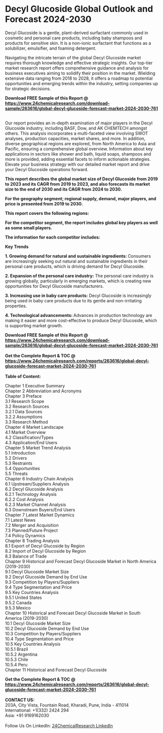 <h1>Decyl Glucoside Global Outlook and Forecast 2024-2030</h1><p>Decyl Glucoside is a gentle, plant-derived surfactant commonly used in cosmetic and personal care products, including baby shampoos and products for sensitive skin. It is a non-ionic surfactant that functions as a solubilizer, emulsifier, and foaming detergent.</p><p>
</p><p>
Navigating the intricate terrain of the global Decyl Glucoside market requires thorough knowledge and effective strategic insights. Our top-tier market research report offers comprehensive guidance and analysis for business executives aiming to solidify their position in the market. Wielding extensive data ranging from 2018 to 2028, it offers a roadmap to potential opportunities and emerging trends within the industry, setting companies up for strategic decisions.</p><div><b>Download FREE Sample of this Report @ 
            <a href="https://www.24chemicalresearch.com/download-sample/263616/global-decyl-glucoside-forecast-market-2024-2030-761">
            https://www.24chemicalresearch.com/download-sample/263616/global-decyl-glucoside-forecast-market-2024-2030-761</a></b></div><br><p>
</p><p>
Our report provides an in-depth examination of major players in the Decyl Glucoside industry, including BASF, Dow, and AK CHEMTECH amongst others. This analysis incorporates a multi-faceted view involving SWOT analyses, production capacities, market shares, and more. In addition, diverse geographical regions are explored, from North America to Asia and Pacific, ensuring a comprehensive global overview. Information about key applications in sectors like shower and bath, liquid soaps, shampoos and more is provided, adding essential facets to inform actionable strategies. Elevate your business strategy with our detailed market report and drive your Decyl Glucoside operations forward.</p><p>
</p><p>
<strong>This report describes the global market size of Decyl Glucoside from 2019 to 2023 and its CAGR from 2019 to 2023, and also forecasts its market size to the end of 2030 and its CAGR from 2024 to 2030.</strong></p><p>
</p><p>
<strong>For the geography segment; regional supply, demand, major players, and price is presented from 2019 to 2030.</strong></p><p>
</p><p>
<strong>This report covers the following regions:</strong>
</p><p>
</p><p>
<strong>For the competitor segment, the report includes global key players as well as some small players.</strong></p><p>
</p><p>
<strong>The information for each competitor includes:</strong></p><p>
</p><p>
</p><p>
</p><p>
<strong>Key Trends</strong></p><p>
<strong>1. Growing demand for natural and sustainable ingredients: </strong>Consumers are increasingly seeking out natural and sustainable ingredients in their personal care products, which is driving demand for Decyl Glucoside.</p><p>
<strong>2. Expansion of the personal care industry:</strong> The personal care industry is growing globally, particularly in emerging markets, which is creating new opportunities for Decyl Glucoside manufacturers.</p><p>
<strong>3. Increasing use in baby care products:</strong> Decyl Glucoside is increasingly being used in baby care products due to its gentle and non-irritating properties.</p><p>
<strong>4. Technological advancements: </strong>Advances in production technology are making it easier and more cost-effective to produce Decyl Glucoside, which is supporting market growth.</p><div><b>Download FREE Sample of this Report @ 
            <a href="https://www.24chemicalresearch.com/download-sample/263616/global-decyl-glucoside-forecast-market-2024-2030-761">
            https://www.24chemicalresearch.com/download-sample/263616/global-decyl-glucoside-forecast-market-2024-2030-761</a></b></div><br><div><b>Get the Complete Report & TOC @ 
            <a href="https://www.24chemicalresearch.com/reports/263616/global-decyl-glucoside-forecast-market-2024-2030-761">
            https://www.24chemicalresearch.com/reports/263616/global-decyl-glucoside-forecast-market-2024-2030-761</a></b></div><br>
            <b>Table of Content:</b><p>Chapter 1 Executive Summary<br />
Chapter 2 Abbreviation and Acronyms<br />
Chapter 3 Preface<br />
3.1 Research Scope<br />
3.2 Research Sources<br />
3.2.1 Data Sources<br />
3.2.2 Assumptions<br />
3.3 Research Method<br />
Chapter 4 Market Landscape<br />
4.1 Market Overview<br />
4.2 Classification/Types<br />
4.3 Application/End Users<br />
Chapter 5 Market Trend Analysis<br />
5.1 Introduction<br />
5.2 Drivers<br />
5.3 Restraints<br />
5.4 Opportunities<br />
5.5 Threats<br />
Chapter 6 Industry Chain Analysis<br />
6.1 Upstream/Suppliers Analysis<br />
6.2 Decyl Glucoside Analysis<br />
6.2.1 Technology Analysis<br />
6.2.2 Cost Analysis<br />
6.2.3 Market Channel Analysis<br />
6.3 Downstream Buyers/End Users<br />
Chapter 7 Latest Market Dynamics<br />
7.1 Latest News<br />
7.2 Merger and Acquisition<br />
7.3 Planned/Future Project<br />
7.4 Policy Dynamics<br />
Chapter 8 Trading Analysis<br />
8.1 Export of Decyl Glucoside by Region<br />
8.2 Import of Decyl Glucoside by Region<br />
8.3 Balance of Trade<br />
Chapter 9 Historical and Forecast Decyl Glucoside Market in North America (2019-2030)<br />
9.1 Decyl Glucoside Market Size<br />
9.2 Decyl Glucoside Demand by End Use<br />
9.3 Competition by Players/Suppliers<br />
9.4 Type Segmentation and Price<br />
9.5 Key Countries Analysis<br />
9.5.1 United States<br />
9.5.2 Canada<br />
9.5.3 Mexico<br />
Chapter 10 Historical and Forecast Decyl Glucoside Market in South America (2019-2030)<br />
10.1 Decyl Glucoside Market Size<br />
10.2 Decyl Glucoside Demand by End Use<br />
10.3 Competition by Players/Suppliers<br />
10.4 Type Segmentation and Price<br />
10.5 Key Countries Analysis<br />
10.5.1 Brazil<br />
10.5.2 Argentina<br />
10.5.3 Chile<br />
10.5.4 Peru<br />
Chapter 11 Historical and Forecast Decyl Glucoside </p><div><b>Get the Complete Report & TOC @ 
            <a href="https://www.24chemicalresearch.com/reports/263616/global-decyl-glucoside-forecast-market-2024-2030-761">
            https://www.24chemicalresearch.com/reports/263616/global-decyl-glucoside-forecast-market-2024-2030-761</a></b></div><br><b>CONTACT US:</b><br>
            203A, City Vista, Fountain Road, Kharadi, Pune, India - 411014<br>
            International: +1(332) 2424 294<br>
            Asia: +91 9169162030 <br><br>
            Follow Us On LinkedIn: <a href="https://www.linkedin.com/company/24chemicalresearch/">24ChemicalResearch LinkedIn</a>